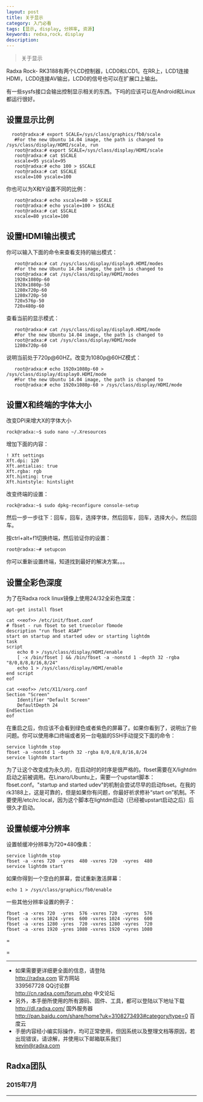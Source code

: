 ```yaml
---
layout: post
title: 关于显示
category: 入门必看
tags: [显示, display, 分辨率, 资源]
keywords: redxa,rock，display
description: 
---
```

>关于显示

Radxa Rock- RK3188有两个LCD控制器，LCD0和LCD1。在RR上，LCD1连接HDMI，LCD0连接AV输出，LCD0的信号也可以在扩展口上输出。

有一些sysfs接口会输出控制显示相关的东西。下吗的应该可以在Android和Linux都运行很好。

## 设置显示比例 

```
  root@radxa:# export SCALE=/sys/class/graphics/fb0/scale
   #For the new Ubuntu 14.04 image, the path is changed to /sys/class/display/HDMI/scale, run
   root@radxa:# export SCALE=/sys/class/display/HDMI/scale
   root@radxa:# cat $SCALE
   xscale=95 yscale=95
   root@radxa:# echo 100 > $SCALE
   root@radxa:# cat $SCALE
   xscale=100 yscale=100
```

你也可以为X和Y设置不同的比例：

```
   root@radxa:# echo xscale=80 > $SCALE
   root@radxa:# echo yscale=100 > $SCALE
   root@radxa:# cat $SCALE
   xscale=80 yscale=100
```

## 设置HDMI输出模式 

你可以输入下面的命令来查看支持的输出模式：

```
   root@radxa:# cat /sys/class/display/display0.HDMI/modes
   #For the new Ubuntu 14.04 image, the path is changed to
   root@radxa:# cat /sys/class/display/HDMI/modes
   1920x1080p-60
   1920x1080p-50
   1280x720p-60
   1280x720p-50
   720x576p-50
   720x480p-60
```

查看当前的显示模式：

```
   root@radxa:# cat /sys/class/display/display0.HDMI/mode
   #For the new Ubuntu 14.04 image, the path is changed to
   root@radxa:# cat /sys/class/display/HDMI/mode
   1280x720p-60
```

说明当前处于720p@60HZ。改变为1080p@60HZ模式：

```
   root@radxa:# echo 1920x1080p-60 > /sys/class/display/display0.HDMI/mode
   #For the new Ubuntu 14.04 image, the path is changed to
   root@radxa:# echo 1920x1080p-60 > /sys/class/display/HDMI/mode
```

## 设置X和终端的字体大小 

改变DPI来增大X的字体大小

```
rock@radxa:~$ sudo nano ~/.Xresources
```

增加下面的内容：

```
! Xft settings 
Xft.dpi: 120
Xft.antialias: true
Xft.rgba: rgb
Xft.hinting: true
Xft.hintstyle: hintslight
```

改变终端的设置：

```
rock@radxa:~$ sudo dpkg-reconfigure console-setup
```

然后一步一步往下：回车，回车，选择字体，然后回车，回车，选择大小，然后回车。

按ctrl+alt+f1切换终端，然后验证你的设置：

```
root@radxa:~# setupcon
```

你可以重新设置终端，知道找到最好的解决方案。。。

## 设置全彩色深度 

为了在Radxa rock linux镜像上使用24/32全彩色深度：

```
apt-get install fbset
```

```
cat <<eof>> /etc/init/fbset.conf
# fbset - run fbset to set truecolor fbmode
description "run fbset ASAP"
start on startup and started udev or starting lightdm
task
script
    echo 0 > /sys/class/display/HDMI/enable
    [ -x /bin/fbset ] && /bin/fbset -a -nonstd 1 -depth 32 -rgba "8/0,8/8,8/16,8/24"
    echo 1 > /sys/class/display/HDMI/enable
end script
eof
```

```
cat <<eof>> /etc/X11/xorg.conf
Section "Screen"
    Identifier "Default Screen"
    DefaultDepth 24
EndSection
eof
```

在重启之后，你应该不会看到绿色或者紫色的屏幕了。如果你看到了，说明出了些问题。你可以使用串口终端或者另一台电脑的SSH手动提交下面的命令：

```
service lightdm stop
fbset -a -nonstd 1 -depth 32 -rgba 8/0,8/8,8/16,8/24
service lightdm start
```

为了让这个改变成为永久的，在启动时的时序是很严格的。fbset需要在X/lightdm启动之前被调用。在Linaro/Ubuntu上，需要一个upstart脚本：fbset.conf。"startup and started udev"的机制会尝试尽早的启动fbset。在我的rk3188上，这是可靠的，但是如果你有问题，你最好祈求修补“start on”机制。不要使用/etc/rc.local，因为这个脚本在lightdm启动（已经被upstart启动之后）后很久才启动。

## 设置帧缓冲分辨率 

设置帧缓冲分辨率为720*480像素：

```
service lightdm stop
fbset -a -xres 720  -yres  480 -vxres 720  -vyres  480
service lightdm start
```

如果你得到一个空白的屏幕，尝试重新激活屏幕：

```
echo 1 > /sys/class/graphics/fb0/enable
```

一些其他分辨率设置的例子：

```
fbset -a -xres 720  -yres  576 -vxres 720  -vyres  576
fbset -a -xres 1024 -yres  600 -vxres 1024 -vyres  600
fbset -a -xres 1280 -yres  720 -vxres 1280 -vyres  720
fbset -a -xres 1920 -yres 1080 -vxres 1920 -vyres 1080
```

 =

 =
 

--------------------------------------------------------------------
* 如果需要更详细更全面的信息，请登陆  
  http://radxa.com              官方网站  
  339567728                     QQ讨论群  
  http://cn.radxa.com/forum.php         中文论坛  
* 另外，本手册所使用的所有源码、固件、工具，都可以登陆以下地址下载  
  http://dl.radxa.com/                                    国外服务器  
  http://pan.baidu.com/share/home?uk=3108273493#category/type=0  百度云  
* 手册内容经小编实际操作，均可正常使用，但因系统以及整理文档等原因，若出现错误，请谅解，并使用以下邮箱联系我们  
  kevin@radxa.com  

## Radxa团队  

### 2015年7月  
--------------------------------------------------------------------


